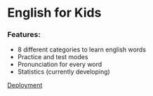 # English for Kids

### Features:
- 8 different categories to learn english words
- Practice and test modes
- Pronunciation for every word
- Statistics (currently developing)

[Deployment](https://rykevl.github.io/portfolio/english-for-kids/dist/)
